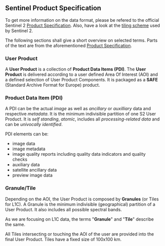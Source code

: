 ## Sentinel Product Specification

To get more information on the data format, please be refered to the official
Sentinel 2 [Product Specification](https://www.google.at/url?sa=t&rct=j&q=&esrc=s&source=web&cd=2&cad=rja&uact=8&sqi=2&ved=0CCQQFjABahUKEwjB_5i834rIAhWDwxQKHRtVDdI&url=https%3A%2F%2Fsentinel.esa.int%2Fdocuments%2F247904%2F349490%2FS2_MSI_Product_Specification.pdf&usg=AFQjCNEI-gxDbhIpFaDPXq1e1NEZNRHoSQ&sig2=aUy9lsNqJlgCF3PLrA1vbQ&bvm=bv.103073922,d.bGQ). Also, have a look at the [tiling
scheme](https://github.com/ungarj/mapdocs/blob/master/geojson/sentinel_tiles.geojson) used by Sentinel 2.

The following sections shall give a short overview on selected terms. Parts of the text are from the aforementioned [Product Specification](https://www.google.at/url?sa=t&rct=j&q=&esrc=s&source=web&cd=2&cad=rja&uact=8&sqi=2&ved=0CCQQFjABahUKEwjB_5i834rIAhWDwxQKHRtVDdI&url=https%3A%2F%2Fsentinel.esa.int%2Fdocuments%2F247904%2F349490%2FS2_MSI_Product_Specification.pdf&usg=AFQjCNEI-gxDbhIpFaDPXq1e1NEZNRHoSQ&sig2=aUy9lsNqJlgCF3PLrA1vbQ&bvm=bv.103073922,d.bGQ).

### User Product

A **User Product** is a collection of **Product Data Items (PDI)**. The **User Product** is delivered according to a user defined Area Of Interest (AOI) and a defined selection of User Product Components. It is packaged as a **SAFE** (Standard Archive Format for Europe) product.

### Product Data Item (PDI)

A PDI can be the actual *image* as well as *ancillary* or *auxilliary* data and respective *metadata*. It is the minimum indivisible partition of one S2 User Product. It is *self standing*, *atomic*, includes all *processing-related data* and can be *univocally identified*.

PDI elements can be:
* image data
* image metadata
* image quality reports including quality data indicators and quality checks
* auxiliary data
* satellite ancillary data
* preview image data

### Granule/Tile

Depending on the AOI, the User Product is composed by **Granules** (or Tiles for L1C). A Granule is the minimum indivisible (geographical) partition of a User Product. It also includes all possible spectral bands.

As we are focusing on L1C data, the terms "**Granule**" and "**Tile**" describe the same.

All Tiles intersecting or touching the AOI of the user are provided into the final User Product. Tiles have a fixed size of 100x100 km.
